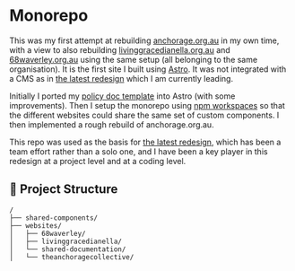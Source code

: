 # Monorepo

This was my first attempt at rebuilding [anchorage.org.au](https://anchorage.org.au) in my own time, with a view to also rebuilding [livinggracedianella.org.au](https://livinggracedianella.org.au) and [68waverley.org.au](68waverley.org.au) using the same setup (all belonging to the same organisation). It is the first site I built using [Astro](https://astro.build). It was not integrated with a CMS as in [the latest redesign](github.com/livinggracedianella/website-redesign) which I am currently leading.

Initially I ported my [policy doc template](https://github.com/rohannelson/livinggracedocs) into Astro (with some improvements). Then I setup the monorepo using [npm workspaces](https://docs.npmjs.com/cli/v7/using-npm/workspaces) so that the different websites could share the same set of custom components. I then implemented a rough rebuild of anchorage.org.au. 

This repo was used as the basis for [the latest redesign](github.com/livinggracedianella/website-redesign), which has been a team effort rather than a solo one, and I have been a key player in this redesign at a project level and at a coding level.

## 🚀 Project Structure

```
/
├── shared-components/
├── websites/
│   ├── 68waverley/
│   ├── livinggracedianella/
│   └── shared-documentation/
│   └── theanchoragecollective/
```
